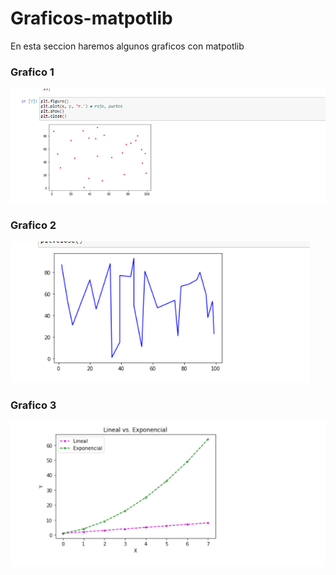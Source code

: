 # Graficos-matpotlib

En esta seccion haremos algunos graficos con matpotlib
<h3>Grafico 1</h3>

![](imagenes/grafico.PNG)
<h3>Grafico 2</h3>

![](imagenes/grafico2.PNG)
<h3>Grafico 3</h3>

![](imagenes/grafico3.PNG)

